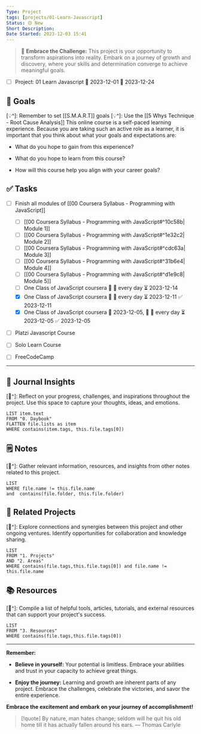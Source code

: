 ```yaml
---
Type: Project
tags: [projects/01-Learn-Javascript]
Status: 🟡 New
Short Description:
Date Started: 2023-12-03 15:41
---
```

> 🌟 **Embrace the Challenge:** 
> This project is your opportunity to transform aspirations into reality. Embark on a journey of growth and discovery, where your skills and determination converge to achieve meaningful goals.

- [ ] Project: 01 Learn Javascript 🛫 2023-12-01 📅 2023-12-24

## 🎯 **Goals**
[💡^]: Remember to set [[S.M.A.R.T]] goals
[💡^]: Use the [[5 Whys Technique - Root Cause Analysis]]
This online course is a self-paced learning experience. Because you are taking such an active role as a learner, it is important that you think about what your goals and expectations are:

- What do you hope to gain from this experience?
    
- What do you hope to learn from this course?
    
- How will this course help you align with your career goals?

## ✅ **Tasks**

- [ ] Finish all modules of [[00 Coursera Syllabus - Programming with JavaScript]] 
	- [ ] [[00 Coursera Syllabus - Programming with JavaScript#^10c58b| Module 1]]
	- [ ]  [[00 Coursera Syllabus - Programming with JavaScript#^1e32c2| Module 2]]
	- [ ]  [[00 Coursera Syllabus - Programming with JavaScript#^cdc63a| Module 3]]
	- [ ]  [[00 Coursera Syllabus - Programming with JavaScript#^31b6e4| Module 4]]
	- [ ]  [[00 Coursera Syllabus - Programming with JavaScript#^d1e9c8| Module 5]]
	- [ ] One Class of JavaScript coursera 🔺 🔁 every day ⏳ 2023-12-14
	- [x] One Class of JavaScript coursera 🔺 🔁 every day ⏳ 2023-12-11 ✅ 2023-12-11
	- [x] One Class of JavaScript coursera 🛫 2023-12-05, 🔺 🔁 every day ⏳ 2023-12-05 ✅ 2023-12-05
- [ ] Platzi Javascript Course
- [ ] Solo Learn Course
- [ ] FreeCodeCamp


---
## 📖 Journal Insights
[💭^]: Reflect on your progress, challenges, and inspirations throughout the project. Use this space to capture your thoughts, ideas, and emotions.

``` dataview
LIST item.text
FROM "0. Daybook"
FLATTEN file.lists as item
WHERE contains(item.tags, this.file.tags[0])

```

## 🗒 Notes
[💭^]: Gather relevant information, resources, and insights from other notes related to this project.
``` dataview
LIST 
WHERE file.name != this.file.name 
and  contains(file.folder, this.file.folder)
```


## 🤝 Related Projects
[💭^]: Explore connections and synergies between this project and other ongoing ventures. Identify opportunities for collaboration and knowledge sharing.
``` dataview
LIST 
FROM "1. Projects"
AND "2. Areas"
WHERE contains(file.tags,this.file.tags[0]) and file.name != this.file.name
```

## 📚 Resources
[💭^]: Compile a list of helpful tools, articles, tutorials, and external resources that can support your project's success.
``` dataview
LIST 
FROM "3. Resources"
WHERE contains(file.tags,this.file.tags[0])
```


---
**Remember:**

- **Believe in yourself:** Your potential is limitless. Embrace your abilities and trust in your capacity to achieve great things.

- **Enjoy the journey:** Learning and growth are inherent parts of any project. Embrace the challenges, celebrate the victories, and savor the entire experience.

**Embrace the excitement and embark on your journey of accomplishment!**

> [!quote] By nature, man hates change; seldom will he quit his old home till it has actually fallen around his ears.
> — Thomas Carlyle
